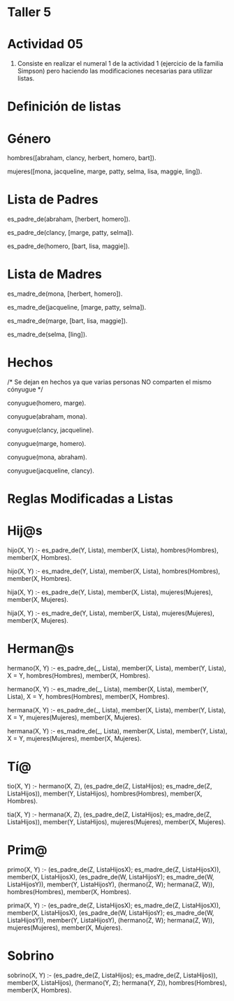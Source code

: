 # Taller 5

# Actividad 05

1. Consiste en realizar el numeral 1 de la actividad 1 (ejercicio de la familia Simpson) pero haciendo las modificaciones necesarias para utilizar listas.

# Definición de listas

# Género

hombres([abraham, clancy, herbert, homero, bart]).

mujeres([mona, jacqueline, marge, patty, selma, lisa, maggie, ling]).

# Lista de Padres

es_padre_de(abraham, [herbert, homero]).

es_padre_de(clancy, [marge, patty, selma]).

es_padre_de(homero, [bart, lisa, maggie]).

# Lista de Madres

es_madre_de(mona, [herbert, homero]).

es_madre_de(jacqueline, [marge, patty, selma]).

es_madre_de(marge, [bart, lisa, maggie]).

es_madre_de(selma, [ling]).

# Hechos

/* Se dejan en hechos ya que varias personas NO comparten el mismo cónyugue */

conyugue(homero, marge).

conyugue(abraham, mona).

conyugue(clancy, jacqueline).

conyugue(marge, homero).

conyugue(mona, abraham).

conyugue(jacqueline, clancy).

# Reglas Modificadas a Listas

# Hij@s

hijo(X, Y) :- es_padre_de(Y, Lista), member(X, Lista), hombres(Hombres), member(X, Hombres).

hijo(X, Y) :- es_madre_de(Y, Lista), member(X, Lista), hombres(Hombres), member(X, Hombres).

hija(X, Y) :- es_padre_de(Y, Lista), member(X, Lista), mujeres(Mujeres), member(X, Mujeres).

hija(X, Y) :- es_madre_de(Y, Lista), member(X, Lista), mujeres(Mujeres), member(X, Mujeres).

# Herman@s

hermano(X, Y) :- es_padre_de(_, Lista), member(X, Lista), member(Y, Lista), X \= Y, hombres(Hombres), member(X, Hombres).

hermano(X, Y) :- es_madre_de(_, Lista), member(X, Lista), member(Y, Lista), X \= Y, hombres(Hombres), member(X, Hombres).

hermana(X, Y) :- es_padre_de(_, Lista), member(X, Lista), member(Y, Lista), X \= Y, mujeres(Mujeres), member(X, Mujeres).

hermana(X, Y) :- es_madre_de(_, Lista), member(X, Lista), member(Y, Lista), X \= Y, mujeres(Mujeres), member(X, Mujeres).

# Tí@

tio(X, Y) :- hermano(X, Z), (es_padre_de(Z, ListaHijos); es_madre_de(Z, ListaHijos)), member(Y, ListaHijos), hombres(Hombres), member(X, Hombres).

tia(X, Y) :- hermana(X, Z), (es_padre_de(Z, ListaHijos); es_madre_de(Z, ListaHijos)), member(Y, ListaHijos), mujeres(Mujeres), member(X, Mujeres).

# Prim@
primo(X, Y) :- (es_padre_de(Z, ListaHijosX); es_madre_de(Z, ListaHijosX)), member(X, ListaHijosX), (es_padre_de(W, ListaHijosY);
es_madre_de(W, ListaHijosY)),  member(Y, ListaHijosY), (hermano(Z, W); hermana(Z, W)), hombres(Hombres), member(X, Hombres).

prima(X, Y) :- (es_padre_de(Z, ListaHijosX); es_madre_de(Z, ListaHijosX)), member(X, ListaHijosX), (es_padre_de(W, ListaHijosY);
es_madre_de(W, ListaHijosY)), member(Y, ListaHijosY), (hermano(Z, W); hermana(Z, W)), mujeres(Mujeres), member(X, Mujeres).

# Sobrino
sobrino(X, Y) :- (es_padre_de(Z, ListaHijos); es_madre_de(Z, ListaHijos)), member(X, ListaHijos), (hermano(Y, Z); hermana(Y, Z)), hombres(Hombres), member(X, Hombres).
